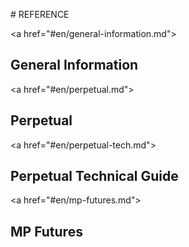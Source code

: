 # REFERENCE

<a href="#en/general-information.md">
  <h2>General Information</h2>
</a>

<!-- ### [Introduction](en/general-information.md#introduction)

### [Types of Orders](en/general-information.md#types-of-orders)

### [Fee](en/general-information.md#fee) -->

<a href="#en/perpetual.md">
  <h2>Perpetual</h2>
</a>

<!-- ### [Introduction](en/perpetual.md#introduction)

### [Contract Specification](en/perpetual.md#contract-specification)

### [Trading Examples](en/perpetual.md#trading-examples)

### [Vanilla & Inverse Contract](en/perpetual.md#vanilla--inverse-contract)

### [Funding Rate](en/perpetual.md#funding-rate)

### [Mark Price](en/perpetual.md#mark-price)

### [Isolated Margin](en/perpetual.md#isolated-margin)

### [Automated Market Maker](en/perpetual.md#automated-market-maker)

### [Provide Liquidity to AMM](en/perpetual.md#provide-liquidity-to-amm)

### [Trade with the Order Book](en/perpetual.md#trade-with-the-order-book)

### [Connection Between AMM & Order Book](en/perpetual.md#connection-between-amm--order-book)

### [Index Oracle](en/perpetual.md#index-oracle)

### [Auto Liquidation](en/perpetual.md#auto-liquidation)

### [Global Settlement](en/perpetual.md#global-settlement)

### [Deployed Contracts](en/perpetual.md#deployed-contracts) -->

<a href="#en/perpetual-tech.md">
  <h2>Perpetual Technical Guide</h2>
</a>

<!-- ### [Architecture](en/perpetual-tech.md#architecture)

### [Margin Account](en/perpetual-tech.md#margin-account)

### [How to Add Liquidity to AMM](en/perpetual-tech.md#how-to-add-liquidity-to-amm)

### [Contract Architecture](en/perpetual-tech.md#contract-architecture)

### [Contract Interfaces](en/perpetual-tech.md#contract-interfaces)

### [Admin Functions](en/perpetual-tech.md#admin-functions)

### [How to Build The Contracts](en/perpetual-tech.md#how-to-build-the-contracts)

### [Development Resources](en/perpetual-tech.md#development-resources) -->

<a href="#en/mp-futures.md">
  <h2>MP Futures</h2>
</a>

<!-- ### [Introduction](en/mp-futures.md#introduction)

### [BTC Fu
